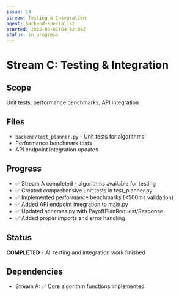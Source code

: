 ```yaml
---
issue: 14
stream: Testing & Integration
agent: backend-specialist
started: 2025-09-02T04:02:04Z
status: in_progress
---
```


# Stream C: Testing & Integration

## Scope
Unit tests, performance benchmarks, API integration

## Files
- `backend/test_planner.py` - Unit tests for algorithms
- Performance benchmark tests
- API endpoint integration updates

## Progress
- ✅ Stream A completed - algorithms available for testing
- ✅ Created comprehensive unit tests in test_planner.py
- ✅ Implemented performance benchmarks (<500ms validation)
- ✅ Added API endpoint integration to main.py
- ✅ Updated schemas.py with PayoffPlanRequest/Response
- ✅ Added proper imports and error handling

## Status
**COMPLETED** - All testing and integration work finished

## Dependencies
- Stream A: ✅ Core algorithm functions implemented
